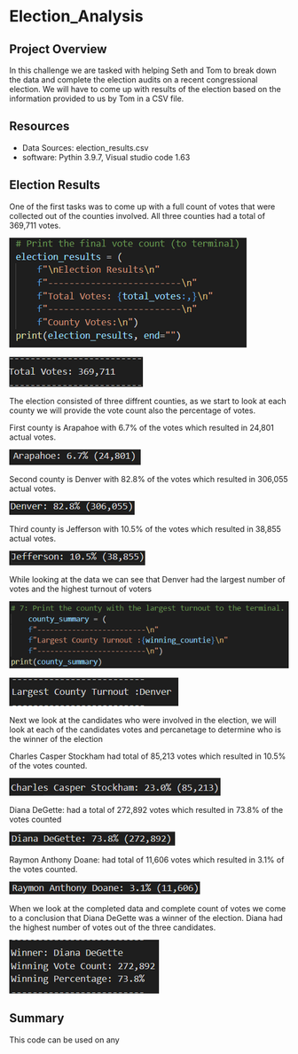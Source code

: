 # Election_Analysis

## Project Overview
  In this challenge we are tasked with helping Seth and Tom to break down the data and complete the election audits on a recent congressional election. We will have to come up with results of the election based on the information provided to us by Tom in a CSV file. 
  
  ## Resources 
- Data Sources: election_results.csv
- software: Pythin 3.9.7, Visual studio code 1.63

## Election Results
  One of the first tasks was to come up with a full count of votes that were collected out of the counties involved. All three counties had a total of 369,711 votes.
 
  ![Code1](Resources/final_vote_count.png)


  ![Code1](Resources/Total_votes.png)

  The election consisted of three diffrent counties, as we start to look at each county we will provide the vote count also the percentage of votes.

  First county is Arapahoe with 6.7% of the votes which resulted in 24,801 actual votes.

  ![Code1](Resources/Arapahoe.png)

  Second county is Denver with 82.8% of the votes which resulted in 306,055 actual votes.

  ![Code1](Resources/Denver.png)

  Third county is Jefferson with 10.5% of the votes which resulted in 38,855 actual votes.

  ![Code1](Resources/Jefferson.png) 

  While looking at the data we can see that Denver had the largest number of votes and the highest turnout of voters

  ![Code1](Resources/code_largest_turnout.png) 

  ![Code1](Resources/Largest_Turnout.png) 
  
  Next we look at the candidates who were involved in the election, we will look at each of the candidates votes and percanetage to determine who is the winner of the election

  Charles Casper Stockham had total of 85,213 votes which resulted in 10.5% of the votes counted. 

  ![Code1](Resources/Charles.png) 

  Diana DeGette: had a total of 272,892 votes which resulted in 73.8% of the votes counted

  ![Code1](Resources/Diana.png) 

  Raymon Anthony Doane: had total of 11,606 votes which resulted in 3.1% of the votes counted. 

  ![Code1](Resources/Raymon.png) 

  When we look at the completed data and complete count of votes we come to a conclusion that Diana DeGette was a winner of the election. Diana had the highest number of votes out of the three candidates. 

  ![Code1](Resources/Winner_Diana.png)

  ## Summary
  This code can be used on any 






